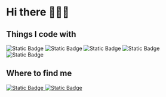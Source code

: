 <!---
- 👋 Hi, I’m @catherinelim1201
- 👀 I’m interested in ...
- 🌱 I’m currently learning ...
- 💞️ I’m looking to collaborate on ...
- 📫 How to reach me ...
--->
<!---
catherinelim1201/catherinelim1201 is a ✨ special ✨ repository because its `README.md` (this file) appears on your GitHub profile.
You can click the Preview link to take a look at your changes.
--->

<h1>Hi there 👋👋👋</h1>

<h2>Things I code with </h2>

<p>
  <img alt="Static Badge" src="https://img.shields.io/badge/-JavaScript?style=social&logo=javascript&logoColor=%2326577C&label=JavaScript&labelColor=%2326577C&color=%2326577C">
  <img alt="Static Badge" src="https://img.shields.io/badge/-Bootstrap?style=social&logo=bootstrap&logoColor=%2326577C&label=Bootstrap&labelColor=%2326577C&color=%2326577C">

  <img alt="Static Badge" src="https://img.shields.io/badge/-Ruby?style=social&logo=ruby&logoColor=%2326577C&label=Ruby&labelColor=%2326577C&color=%2326577C">
  <img alt="Static Badge" src="https://img.shields.io/badge/-Ruby_on_rails?style=social&logo=rubyonrails&logoColor=%2326577C&label=Ruby%20on%20Rails&labelColor=%2326577C&color=%2326577C">

  <img alt="Static Badge" src="https://img.shields.io/badge/-Heroku?style=social&logo=heroku&logoColor=%2326577C&label=Heroku&labelColor=%2326577C&color=%2326577C">
</p>


<h2>Where to find me</h2>

<a href="https://www.linkedin.com/in/catherine-lim-siew-mei">
  <img alt="Static Badge" src="https://img.shields.io/badge/-LinkedIn?style=social&logo=linkedin&logoColor=%2326577C&label=LinkedIn&labelColor=%2326577C&color=%2326577C">
</a>

<a href="https://github.com/catherinelim1201">
  <img alt="Static Badge" src="https://img.shields.io/badge/-Github?style=social&logo=github&logoColor=%2326577C&label=GitHub&labelColor=%2326577C&color=%2326577C">
</a>


